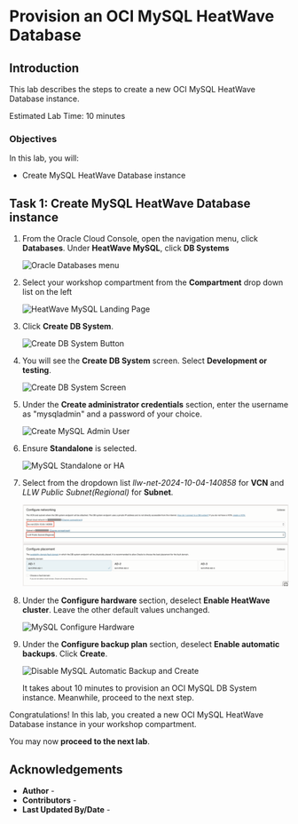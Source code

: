 # Provision an OCI MySQL HeatWave Database

## Introduction

This lab describes the steps to create a new OCI MySQL HeatWave Database instance.

Estimated Lab Time: 10 minutes

### Objectives

In this lab, you will:

* Create MySQL HeatWave Database instance

## Task 1: Create MySQL HeatWave Database instance

1. From the Oracle Cloud Console, open the navigation menu, click **Databases**. Under **HeatWave MySQL**, click **DB Systems**

   ![Oracle Databases menu](https://oracle-livelabs.github.io/common/images/console/database-mysql.png)

2. Select your workshop compartment from the **Compartment** drop down list on the left

   ![HeatWave MySQL Landing Page](images/heatwave-mysql-landing-page.jpg#input)

3. Click **Create DB System**.

    ![Create DB System Button](images/create-db-system.jpg#input)

4. You will see the **Create DB System** screen. Select **Development or testing**.

    ![Create DB System Screen](images/mysql-db-system-form.png#input)

5. Under the **Create administrator credentials** section, enter the username as "mysqladmin" and a password of your choice.

    ![Create MySQL Admin User](images/mysql-admin-user.jpg#input)

6. Ensure **Standalone** is selected.

    ![MySQL Standalone or HA](images/mysql-standalone-ha.jpg#input)

7. Select from the dropdown list *llw-net-2024-10-04-140858* for **VCN** and *LLW Public Subnet(Regional)* for **Subnet**.

    ![MySQL Network and Placement](images/mysql-network-placement.png#input)

8. Under the **Configure hardware** section, deselect **Enable HeatWave cluster**. Leave the other default values unchanged.

    ![MySQL Configure Hardware](images/mysql-configure-hw.jpg#input)

9. Under the **Configure backup plan** section, deselect **Enable automatic backups**. Click **Create**.

    ![Disable MySQL Automatic Backup and Create](images/mysql-backup-create.png)

    It takes about 10 minutes to provision an OCI MySQL DB System instance. Meanwhile, proceed to the next step.

Congratulations! In this lab, you created a new OCI MySQL HeatWave Database instance in your workshop compartment.

You may now **proceed to the next lab**.

## Acknowledgements

* **Author** - [](var:author)
* **Contributors** - [](var:contributors)
* **Last Updated By/Date** - [](var:last_updated)
